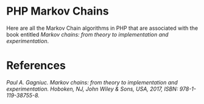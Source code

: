 # PHP Markov Chains
Here are all the Markov Chain algorithms in PHP that are associated with the book entitled <i>Markov chains: from theory to implementation and experimentation</i>.

# References
<i>Paul A. Gagniuc. Markov chains: from theory to implementation and experimentation. Hoboken, NJ,  John Wiley & Sons, USA, 2017, ISBN: 978-1-119-38755-8.</i>
